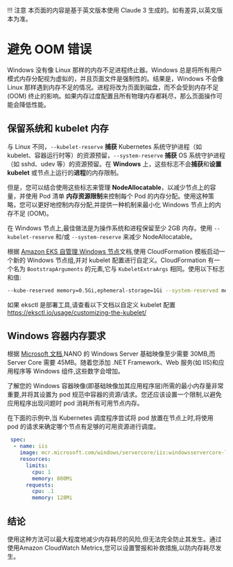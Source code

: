 !!! 注意
    本页面的内容是基于英文版本使用 Claude 3 生成的。如有差异,以英文版本为准。
# 避免 OOM 错误

Windows 没有像 Linux 那样的内存不足进程终止器。Windows 总是将所有用户模式内存分配视为虚拟的，并且页面文件是强制性的。结果是，Windows 不会像 Linux 那样遇到内存不足的情况。进程将改为页面到磁盘，而不会受到内存不足 (OOM) 终止的影响。如果内存过度配置且所有物理内存都耗尽，那么页面操作可能会降低性能。

## 保留系统和 kubelet 内存
与 Linux 不同，`--kubelet-reserve` **捕获** Kubernetes 系统守护进程（如 kubelet、容器运行时等）的资源预留，`--system-reserve` **捕获** OS 系统守护进程（如 sshd、udev 等）的资源预留。在 **Windows** 上，这些标志不会**捕获**和**设置** **kubelet** 或节点上运行的**进程**的内存限制。

但是，您可以结合使用这些标志来管理 **NodeAllocatable**，以减少节点上的容量，并使用 Pod 清单 **内存资源限制**来控制每个 Pod 的内存分配。使用这种策略，您可以更好地控制内存分配,并提供一种机制来最小化 Windows 节点上的内存不足 (OOM)。

在 Windows 节点上,最佳做法是为操作系统和进程保留至少 2GB 内存。使用 `--kubelet-reserve` 和/或 `--system-reserve` 来减少 NodeAllocatable。

根据 [Amazon EKS 自管理 Windows 节点](https://docs.aws.amazon.com/eks/latest/userguide/launch-windows-workers.html)文档,使用 CloudFormation 模板启动一个新的 Windows 节点组,并对 kubelet 配置进行自定义。CloudFormation 有一个名为 `BootstrapArguments` 的元素,它与 `KubeletExtraArgs` 相同。使用以下标志和值:
```bash 
--kube-reserved memory=0.5Gi,ephemeral-storage=1Gi --system-reserved memory=1.5Gi,ephemeral-storage=1Gi --eviction-hard memory.available<200Mi,nodefs.available<10%"
```

如果 eksctl 是部署工具,请查看以下文档以自定义 kubelet 配置 https://eksctl.io/usage/customizing-the-kubelet/

## Windows 容器内存要求
根据 [Microsoft 文档](https://docs.microsoft.com/en-us/virtualization/windowscontainers/deploy-containers/system-requirements),NANO 的 Windows Server 基础映像至少需要 30MB,而 Server Core 需要 45MB。随着您添加 .NET Framework、Web 服务(如 IIS)和应用程序等 Windows 组件,这些数字会增加。

了解您的 Windows 容器映像(即基础映像加其应用程序层)所需的最小内存量非常重要,并将其设置为 pod 规范中容器的资源/请求。您还应该设置一个限制,以避免应用程序出现问题时 pod 消耗所有可用节点内存。

在下面的示例中,当 Kubernetes 调度程序尝试将 pod 放置在节点上时,将使用 pod 的请求来确定哪个节点有足够的可用资源进行调度。
```yaml 
 spec:
  - name: iis
    image: mcr.microsoft.com/windows/servercore/iis:windowsservercore-ltsc2019
    resources:
      limits:
        cpu: 1
        memory: 800Mi
      requests:
        cpu: .1
        memory: 128Mi
```

## 结论

使用这种方法可以最大程度地减少内存耗尽的风险,但无法完全防止其发生。通过使用Amazon CloudWatch Metrics,您可以设置警报和补救措施,以防内存耗尽发生。
